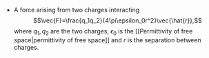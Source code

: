 - A force arising from two charges interacting
$$\vec{F}=\frac{q_1q_2}{4\pi\epsilon_0r^2}\vec{\hat{r}},$$
where $q_1,q_2$ are the two charges, $\epsilon_0$ is the [[Permittivity of free space|permittivity of free space]] and $r$ is the separation between charges.